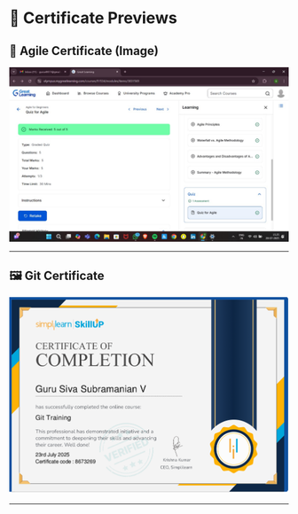 # 📁 Certificate Previews

## 📸 Agile Certificate (Image)

![Agile Certificate](SDLC/Agile.jpg)

---

## 🖼️ Git Certificate

![Git Certificate](GIthub_certificate/git_certicate.png)

---

